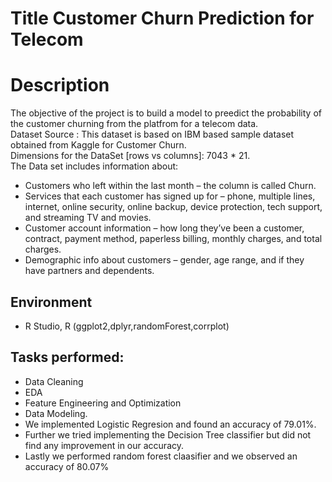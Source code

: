 # Title Customer Churn Prediction for Telecom

# Description
The objective of the project is to build a model to preedict the probability of the customer churning from the platfrom for a telecom data.<br>
Dataset Source : This dataset is based on IBM based sample dataset obtained from Kaggle for Customer Churn.<br>
Dimensions for the DataSet [rows vs columns]: 7043 * 21.<br>
The Data set includes information about:<br>
- Customers who left within the last month – the column is called Churn.<br>
- Services that each customer has signed up for – phone, multiple lines, internet, online security, online backup, device protection, tech support, and streaming TV and movies.<br>
- Customer account information – how long they’ve been a customer, contract, payment method, paperless billing, monthly charges, and total charges.<br>
- Demographic info about customers – gender, age range, and if they have partners and dependents.<br>

## Environment
- R Studio, R (ggplot2,dplyr,randomForest,corrplot)

## Tasks performed:
- Data Cleaning
- EDA
- Feature Engineering and Optimization
- Data Modeling.
- We implemented Logistic Regresion and found an accuracy of 79.01%.
- Further we tried implementing the Decision Tree classifier but did not find any improvement in our accuracy.
- Lastly we performed random forest claasifier and we observed an accuracy of 80.07%

